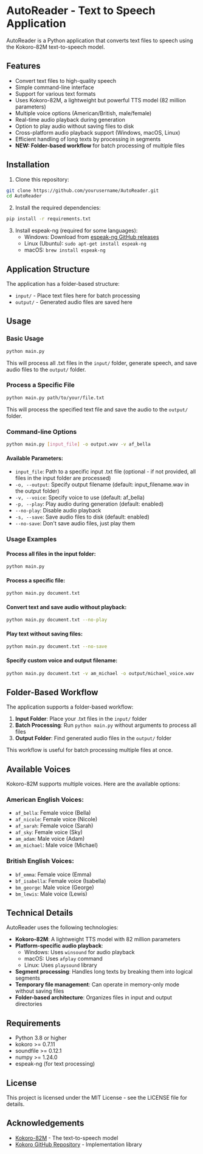 # AutoReader - Text to Speech Application

AutoReader is a Python application that converts text files to speech using the Kokoro-82M text-to-speech model.

## Features

- Convert text files to high-quality speech
- Simple command-line interface
- Support for various text formats
- Uses Kokoro-82M, a lightweight but powerful TTS model (82 million parameters)
- Multiple voice options (American/British, male/female)
- Real-time audio playback during generation
- Option to play audio without saving files to disk
- Cross-platform audio playback support (Windows, macOS, Linux)
- Efficient handling of long texts by processing in segments
- **NEW: Folder-based workflow** for batch processing of multiple files

## Installation

1. Clone this repository:
```bash
git clone https://github.com/yourusername/AutoReader.git
cd AutoReader
```

2. Install the required dependencies:
```bash
pip install -r requirements.txt
```

3. Install espeak-ng (required for some languages):
   - Windows: Download from [espeak-ng GitHub releases](https://github.com/espeak-ng/espeak-ng/releases)
   - Linux (Ubuntu): `sudo apt-get install espeak-ng`
   - macOS: `brew install espeak-ng`

## Application Structure

The application has a folder-based structure:

- `input/` - Place text files here for batch processing
- `output/` - Generated audio files are saved here

## Usage

### Basic Usage

```bash
python main.py
```

This will process all .txt files in the `input/` folder, generate speech, and save audio files to the `output/` folder.

### Process a Specific File

```bash
python main.py path/to/your/file.txt
```

This will process the specified text file and save the audio to the `output/` folder.

### Command-line Options

```bash
python main.py [input_file] -o output.wav -v af_bella
```

#### Available Parameters:

- `input_file`: Path to a specific input .txt file (optional - if not provided, all files in the input folder are processed)
- `-o, --output`: Specify output filename (default: input_filename.wav in the output folder)
- `-v, --voice`: Specify voice to use (default: af_bella)
- `-p, --play`: Play audio during generation (default: enabled)
- `--no-play`: Disable audio playback
- `-s, --save`: Save audio files to disk (default: enabled)
- `--no-save`: Don't save audio files, just play them

### Usage Examples

#### Process all files in the input folder:
```bash
python main.py
```

#### Process a specific file:
```bash
python main.py document.txt
```

#### Convert text and save audio without playback:
```bash
python main.py document.txt --no-play
```

#### Play text without saving files:
```bash
python main.py document.txt --no-save
```

#### Specify custom voice and output filename:
```bash
python main.py document.txt -v am_michael -o output/michael_voice.wav
```

## Folder-Based Workflow

The application supports a folder-based workflow:

1. **Input Folder**: Place your .txt files in the `input/` folder
2. **Batch Processing**: Run `python main.py` without arguments to process all files
3. **Output Folder**: Find generated audio files in the `output/` folder

This workflow is useful for batch processing multiple files at once.

## Available Voices

Kokoro-82M supports multiple voices. Here are the available options:

### American English Voices:
- `af_bella`: Female voice (Bella)
- `af_nicole`: Female voice (Nicole) 
- `af_sarah`: Female voice (Sarah)
- `af_sky`: Female voice (Sky)
- `am_adam`: Male voice (Adam)
- `am_michael`: Male voice (Michael)

### British English Voices:
- `bf_emma`: Female voice (Emma)
- `bf_isabella`: Female voice (Isabella)
- `bm_george`: Male voice (George)
- `bm_lewis`: Male voice (Lewis)

## Technical Details

AutoReader uses the following technologies:

- **Kokoro-82M**: A lightweight TTS model with 82 million parameters
- **Platform-specific audio playback**:
  - Windows: Uses `winsound` for audio playback
  - macOS: Uses `afplay` command
  - Linux: Uses `playsound` library
- **Segment processing**: Handles long texts by breaking them into logical segments
- **Temporary file management**: Can operate in memory-only mode without saving files
- **Folder-based architecture**: Organizes files in input and output directories

## Requirements

- Python 3.8 or higher
- kokoro >= 0.7.11
- soundfile >= 0.12.1
- numpy >= 1.24.0
- espeak-ng (for text processing)

## License

This project is licensed under the MIT License - see the LICENSE file for details.

## Acknowledgements

- [Kokoro-82M](https://huggingface.co/hexgrad/Kokoro-82M) - The text-to-speech model
- [Kokoro GitHub Repository](https://github.com/hexgrad/kokoro) - Implementation library 